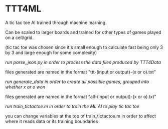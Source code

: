 # TTT4ML
A tic tac toe AI trained through machine learning.

Can be scaled to larger boards and trained for other types of games played on a cell/grid.

(tic tac toe was chosen since it's small enough to calculate fast being only 3 by 3 and large enough for some complexity)


*run parse_json.py in order to process the data files produced by TTT4Data*

files generated are named in the format "ttt-(input or output)-(x or o).txt"

*run generate_data in order to create all possible games, grouped into whether x or o won*

files generated are named in the format "all-(input or output)-(x or o).txt"

*run train_tictactoe.m in order to train the ML AI to play tic tac toe*

you can change variables at the top of train_tictactoe.m in order to affect where it reads data or its training boundaries
